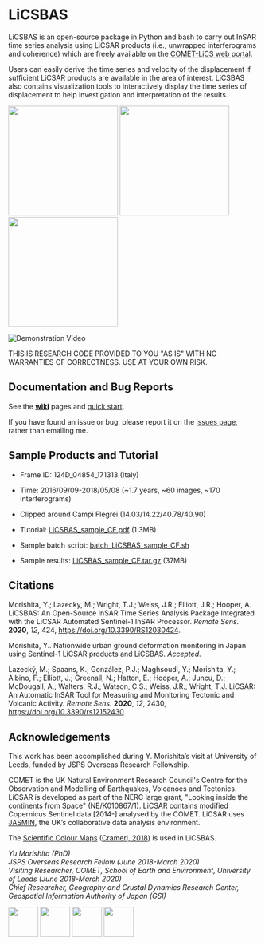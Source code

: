 # LiCSBAS

LiCSBAS is an open-source package in Python and bash to carry out InSAR time series analysis using LiCSAR products (i.e., unwrapped interferograms and coherence) which are freely available on the [COMET-LiCS web portal](https://comet.nerc.ac.uk/COMET-LiCS-portal/).



Users can easily derive the time series and velocity of the displacement if sufficient LiCSAR products are available in the area of interest. LiCSBAS also contains visualization tools to interactively display the time series of displacement to help investigation and interpretation of the results.

[<img src="https://raw.githubusercontent.com/wiki/yumorishita/LiCSBAS/images/comet-lics-web.png"  height="220">](https://comet.nerc.ac.uk/COMET-LiCS-portal/) <img src="https://raw.githubusercontent.com/wiki/yumorishita/LiCSBAS/images/sample_vel.png"  height="220">  <img src="https://raw.githubusercontent.com/wiki/yumorishita/LiCSBAS/images/sample_ts.png"  height="220">

<img src="https://raw.githubusercontent.com/wiki/yumorishita/LiCSBAS/images/LiCSBAS_plot_ts.py_demo_small.gif" alt="Demonstration Video"/>

THIS IS RESEARCH CODE PROVIDED TO YOU "AS IS" WITH NO WARRANTIES OF CORRECTNESS. USE AT YOUR OWN RISK.

## Documentation and Bug Reports

See the [**wiki**](https://github.com/yumorishita/LiCSBAS/wiki) pages and [quick start](https://github.com/yumorishita/LiCSBAS/wiki/2_0_workflow#quick-start).

If you have found an issue or bug, please report it on the [issues page](https://github.com/yumorishita/LiCSBAS/issues), rather than emailing me.

## Sample Products and Tutorial

- Frame ID: 124D_04854_171313 (Italy)
- Time: 2016/09/09-2018/05/08 (~1.7 years, ~60 images, ~170 interferograms)
- Clipped around Campi Flegrei (14.03/14.22/40.78/40.90)

- Tutorial: [LiCSBAS_sample_CF.pdf](https://raw.githubusercontent.com/wiki/yumorishita/LiCSBAS/documents/LiCSBAS_sample_CF.pdf) (1.3MB)

- Sample batch script: [batch_LiCSBAS_sample_CF.sh](https://raw.githubusercontent.com/wiki/yumorishita/LiCSBAS/documents/batch_LiCSBAS_sample_CF.sh)
- Sample results: [LiCSBAS_sample_CF.tar.gz](https://raw.githubusercontent.com/wiki/yumorishita/LiCSBAS/sample/LiCSBAS_sample_CF.tar.gz) (37MB)

## Citations

Morishita, Y.; Lazecky, M.; Wright, T.J.; Weiss, J.R.; Elliott, J.R.; Hooper, A. LiCSBAS: An Open-Source InSAR Time Series Analysis Package Integrated with the LiCSAR Automated Sentinel-1 InSAR Processor. *Remote Sens.* **2020**, *12*, 424, https://doi.org/10.3390/RS12030424.

Morishita, Y.. Nationwide urban ground deformation monitoring in Japan using Sentinel-1 LiCSAR products and LiCSBAS. *Accepted*.

Lazecký, M.; Spaans, K.; González, P.J.; Maghsoudi, Y.; Morishita, Y.; Albino, F.; Elliott, J.; Greenall, N.; Hatton, E.; Hooper, A.; Juncu, D.; McDougall, A.; Walters, R.J.; Watson, C.S.; Weiss, J.R.; Wright, T.J. LiCSAR: An Automatic InSAR Tool for Measuring and Monitoring Tectonic and Volcanic Activity. *Remote Sens.* **2020**, *12*, 2430, https://doi.org/10.3390/rs12152430.

## Acknowledgements

This work has been accomplished during Y. Morishita’s visit at University of Leeds, funded by JSPS Overseas Research Fellowship.

COMET is the UK Natural Environment Research Council's Centre for the Observation and Modelling of Earthquakes, Volcanoes and Tectonics. LiCSAR is developed as part of the NERC large grant, "Looking inside the continents from Space" (NE/K010867/1). LiCSAR contains modified Copernicus Sentinel data [2014-] analysed by the COMET. LiCSAR uses [JASMIN](http://jasmin.ac.uk), the UK’s collaborative data analysis environment.

The [Scientific Colour Maps](http://www.fabiocrameri.ch/colourmaps.php) ([Crameri, 2018](https://doi.org/10.5194/gmd-11-2541-2018)) is used in LiCSBAS.

*Yu Morishita (PhD)\
JSPS Overseas Research Fellow (June 2018-March 2020)\
Visiting Researcher, COMET, School of Earth and Environment, University of Leeds (June 2018-March 2020)\
Chief Researcher, Geography and Crustal Dynamics Research Center, Geospatial Information Authority of Japan (GSI)*

[<img src="https://raw.githubusercontent.com/wiki/yumorishita/LiCSBAS/images/COMET_logo.png"  height="60">](https://comet.nerc.ac.uk/)   [<img src="https://raw.githubusercontent.com/wiki/yumorishita/LiCSBAS/images/logo-leeds.png"  height="60">](https://environment.leeds.ac.uk/see/)  [<img src="https://raw.githubusercontent.com/wiki/yumorishita/LiCSBAS/images/LiCS_logo.jpg"  height="60">](https://comet.nerc.ac.uk/COMET-LiCS-portal/)   [<img src="https://raw.githubusercontent.com/wiki/yumorishita/LiCSBAS/images/GSI_logo.png"  height="60">](https://www.gsi.go.jp/)

